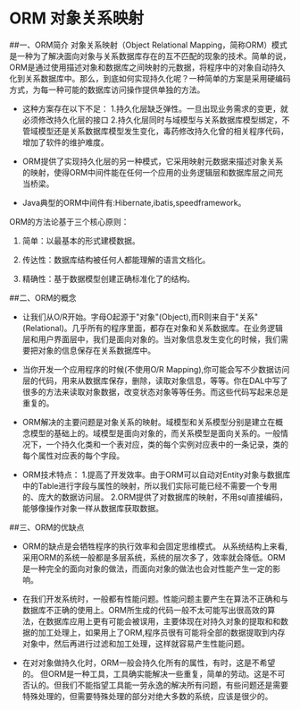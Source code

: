 # ORM 对象关系映射 
##一、ORM简介
对象关系映射（Object Relational Mapping，简称ORM）模式是一种为了解决面向对象与关系数据库存在的互不匹配的现象的技术。简单的说，ORM是通过使用描述对象和数据库之间映射的元数据，将程序中的对象自动持久化到关系数据库中。那么，到底如何实现持久化呢？一种简单的方案是采用硬编码方式，为每一种可能的数据库访问操作提供单独的方法。



- 这种方案存在以下不足：
1.持久化层缺乏弹性。一旦出现业务需求的变更，就必须修改持久化层的接口
2.持久化层同时与域模型与关系数据库模型绑定，不管域模型还是关系数据库模型发生变化，毒药修改持久化曾的相关程序代码，增加了软件的维护难度。



- ORM提供了实现持久化层的另一种模式，它采用映射元数据来描述对象关系的映射，使得ORM中间件能在任何一个应用的业务逻辑层和数据库层之间充当桥梁。



- Java典型的ORM中间件有:Hibernate,ibatis,speedframework。
        

ORM的方法论基于三个核心原则：　		


1. 简单：以最基本的形式建模数据。


1. 传达性：数据库结构被任何人都能理解的语言文档化。


1. 精确性：基于数据模型创建正确标准化了的结构。

##二、ORM的概念


- 让我们从O/R开始。字母O起源于"对象"(Object),而R则来自于"关系"(Relational)。几乎所有的程序里面，都存在对象和关系数据库。在业务逻辑层和用户界面层中，我们是面向对象的。当对象信息发生变化的时候，我们需要把对象的信息保存在关系数据库中。
        

- 当你开发一个应用程序的时候(不使用O/R Mapping),你可能会写不少数据访问层的代码，用来从数据库保存，删除，读取对象信息，等等。你在DAL中写了很多的方法来读取对象数据，改变状态对象等等任务。而这些代码写起来总是重复的。

       

-  ORM解决的主要问题是对象关系的映射。域模型和关系模型分别是建立在概念模型的基础上的。域模型是面向对象的，而关系模型是面向关系的。一般情况下，一个持久化类和一个表对应，类的每个实例对应表中的一条记录，类的每个属性对应表的每个字段。
       

-  ORM技术特点：
        1.提高了开发效率。由于ORM可以自动对Entity对象与数据库中的Table进行字段与属性的映射，所以我们实际可能已经不需要一个专用的、庞大的数据访问层。
        2.ORM提供了对数据库的映射，不用sql直接编码，能够像操作对象一样从数据库获取数据。

##三、ORM的优缺点
       

-  ORM的缺点是会牺牲程序的执行效率和会固定思维模式。
        从系统结构上来看,采用ORM的系统一般都是多层系统，系统的层次多了，效率就会降低。ORM是一种完全的面向对象的做法，而面向对象的做法也会对性能产生一定的影响。

        

- 在我们开发系统时，一般都有性能问题。性能问题主要产生在算法不正确和与数据库不正确的使用上。ORM所生成的代码一般不太可能写出很高效的算法，在数据库应用上更有可能会被误用，主要体现在对持久对象的提取和和数据的加工处理上，如果用上了ORM,程序员很有可能将全部的数据提取到内存对象中，然后再进行过滤和加工处理，这样就容易产生性能问题。
        

- 在对对象做持久化时，ORM一般会持久化所有的属性，有时，这是不希望的。
        但ORM是一种工具，工具确实能解决一些重复，简单的劳动。这是不可否认的。但我们不能指望工具能一劳永逸的解决所有问题，有些问题还是需要特殊处理的，但需要特殊处理的部分对绝大多数的系统，应该是很少的。